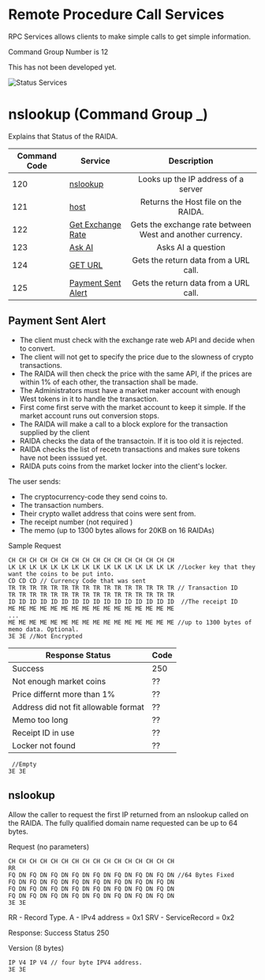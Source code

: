 # Remote Procedure Call Services
RPC Services allows clients to make simple calls to get simple information. 

Command Group Number is 12

This has not been developed yet. 

![Status Services](zips/gpg.png)

# nslookup (Command Group _)

Explains that Status of the RAIDA.


Command Code | Service | Description
--- | --- | :---: 
120 | [nslookup](#nslookup) | Looks up the IP address of a server
121 | [host](#host)  | Returns the Host file on the RAIDA. 
122 | [Get Exchange Rate](#get_exchange_rate) | Gets the exchange rate between West and another currency.
123 | [Ask AI](#ask_ai) | Asks AI a question
124 | [GET URL](#get-url) | Gets the return data from a URL call. 
125 | [Payment Sent Alert](#payment-sent-alert) | Gets the return data from a URL call. 

## Payment Sent Alert
* The client must check with the exchange rate web API and decide when to convert. 
* The client will not get to specify the price due to the slowness of crypto transactions.
* The RAIDA will then check the price with the same API, if the prices are within 1% of each other, the transaction shall be made. 
* The Administrators must have a market maker account with enough West tokens in it to handle the transaction.
* First come first serve with the market account to keep it simple. If the market account runs out conversion stops.
* The RAIDA will make a call to a block explore for the transaction supplied by the client
* RAIDA checks the data of the transactoin. If it is too old it is rejected.
* RAIDA checks the list of recetn transactions and makes sure tokens have not been isssued yet.
* RAIDA puts coins from the market locker into the client's locker. 

The user sends:
* The cryptocurrency-code they send coins to. 
* The transaction numbers.
* Their crypto wallet address that coins were sent from.
* The receipt number (not required )
* The memo (up to 1300 bytes allows for 20KB on 16 RAIDAs)

Sample Request
```
CH CH CH CH CH CH CH CH CH CH CH CH CH CH CH CH
LK LK LK LK LK LK LK LK LK LK LK LK LK LK LK LK //Locker key that they want the coins to be put into.
CD CD CD // Currency Code that was sent
TR TR TR TR TR TR TR TR TR TR TR TR TR TR TR TR // Transaction ID
TR TR TR TR TR TR TR TR TR TR TR TR TR TR TR TR 
ID ID ID ID ID ID ID ID ID ID ID ID ID ID ID ID  //The receipt ID 
ME ME ME ME ME ME ME ME ME ME ME ME ME ME ME ME
...
ME ME ME ME ME ME ME ME ME ME ME ME ME ME ME ME //up to 1300 bytes of memo data. Optional.
3E 3E //Not Encrypted
```


Response Status | Code
---|---
Success | 250
Not enough market coins| ??
Price differnt more than 1% | ??
Address did not fit allowable format | ??
Memo too long | ??
Receipt ID in use| ?? 
Locker not found| ?? 

```
 //Empty 
3E 3E 

```



## nslookup 
Allow the caller to request the first IP returned from an nslookup called on the RAIDA. The 
fully qualified domain name requested can be up to 64 bytes. 

Request (no parameters)
```
CH CH CH CH CH CH CH CH CH CH CH CH CH CH CH CH
RR
FQ DN FQ DN FQ DN FQ DN FQ DN FQ DN FQ DN FQ DN //64 Bytes Fixed
FQ DN FQ DN FQ DN FQ DN FQ DN FQ DN FQ DN FQ DN
FQ DN FQ DN FQ DN FQ DN FQ DN FQ DN FQ DN FQ DN
FQ DN FQ DN FQ DN FQ DN FQ DN FQ DN FQ DN FQ DN 
3E 3E
```

RR - Record Type. 
A - IPv4 address = 0x1
SRV - ServiceRecord = 0x2


Response: Success Status 250

Version (8 bytes)
```
IP V4 IP V4 // four byte IPV4 address. 
3E 3E
```

